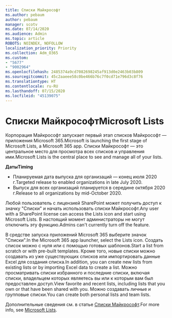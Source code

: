 ```yaml
---
title: Списки Майкрософт
ms.author: pebaum
author: pebaum
manager: scotv
ms.date: 07/14/2020
ms.audience: Admin
ms.topic: article
ROBOTS: NOINDEX, NOFOLLOW
localization_priority: Priority
ms.collection: Adm_O365
ms.custom:
- "5677"
- "9002964"
ms.openlocfilehash: 2485374a9cd7082698245af913d0e2463b03b809
ms.sourcegitcommit: 45c2aaeee58c0be466b76c7f0cd71e796d3c8f76
ms.translationtype: HT
ms.contentlocale: ru-RU
ms.lasthandoff: 07/15/2020
ms.locfileid: "45139075"
---
```

# <a name="microsoft-lists"></a><span data-ttu-id="77d86-102">Списки Майкрософт</span><span class="sxs-lookup"><span data-stu-id="77d86-102">Microsoft Lists</span></span>

<span data-ttu-id="77d86-103">Корпорация Майкрософт запускает первый этап списков Майкрософт — приложения Microsoft 365.</span><span class="sxs-lookup"><span data-stu-id="77d86-103">Microsoft is launching the first stage of Microsoft Lists, a Microsoft 365 app.</span></span> <span data-ttu-id="77d86-104">Списки Майкрософт — это центральное место для просмотра всех списков и управления ими.</span><span class="sxs-lookup"><span data-stu-id="77d86-104">Microsoft Lists is the central place to see and manage all of your lists.</span></span>  
  
<span data-ttu-id="77d86-105">**Даты**</span><span class="sxs-lookup"><span data-stu-id="77d86-105">**Timing**</span></span>  

- <span data-ttu-id="77d86-106">Планируемая дата выпуска для организаций — конец июля 2020 г.</span><span class="sxs-lookup"><span data-stu-id="77d86-106">Targeted release to enabled organizations in late July 2020.</span></span>
- <span data-ttu-id="77d86-107">Выпуск для всех организаций планируется в середине октября 2020 г.</span><span class="sxs-lookup"><span data-stu-id="77d86-107">Release to all organizations by mid-October 2020.</span></span>

<span data-ttu-id="77d86-108">Любой пользователь с лицензией SharePoint может получить доступ к значку "Списки" и начать использовать списки Майкрософт.</span><span class="sxs-lookup"><span data-stu-id="77d86-108">Any user with a SharePoint license can access the Lists icon and start using Microsoft Lists.</span></span> <span data-ttu-id="77d86-109">В настоящий момент администраторы не могут отключить эту функцию.</span><span class="sxs-lookup"><span data-stu-id="77d86-109">Admins can't currently turn off the feature.</span></span>
 
<span data-ttu-id="77d86-110">В средстве запуска приложений Microsoft 365 выберите значок "Списки".</span><span class="sxs-lookup"><span data-stu-id="77d86-110">In the Microsoft 365 app launcher, select the Lists icon.</span></span> <span data-ttu-id="77d86-111">Создать список можно с нуля или с помощью готовых шаблонов.</span><span class="sxs-lookup"><span data-stu-id="77d86-111">Start a list from scratch or with pre-built templates.</span></span> <span data-ttu-id="77d86-112">Кроме того, новые списки можно создавать из уже существующих списков или импортировать данные Excel для создания списка.</span><span class="sxs-lookup"><span data-stu-id="77d86-112">In addition, you can create new lists from existing lists or by importing Excel data to create a list.</span></span> <span data-ttu-id="77d86-113">Можно просматривать списки избранного и последние списки, включая списки, владельцем которых являетесь вы или к которым вам был предоставлен доступ.</span><span class="sxs-lookup"><span data-stu-id="77d86-113">View favorite and recent lists, including lists that you own or that have been shared with you.</span></span> <span data-ttu-id="77d86-114">Можно создавать личные и групповые списки.</span><span class="sxs-lookup"><span data-stu-id="77d86-114">You can create both personal lists and team lists.</span></span>  

<span data-ttu-id="77d86-115">Дополнительные сведения см. в статье [Списки Майкрософт](https://aka.ms/microsoftlists).</span><span class="sxs-lookup"><span data-stu-id="77d86-115">For more info, see [Microsoft Lists](https://aka.ms/microsoftlists).</span></span>